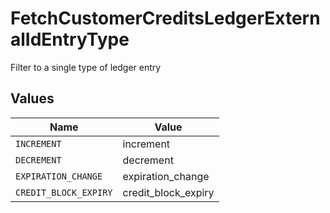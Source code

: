 # FetchCustomerCreditsLedgerExternalIdEntryType

Filter to a single type of ledger entry


## Values

| Name                  | Value                 |
| --------------------- | --------------------- |
| `INCREMENT`           | increment             |
| `DECREMENT`           | decrement             |
| `EXPIRATION_CHANGE`   | expiration_change     |
| `CREDIT_BLOCK_EXPIRY` | credit_block_expiry   |